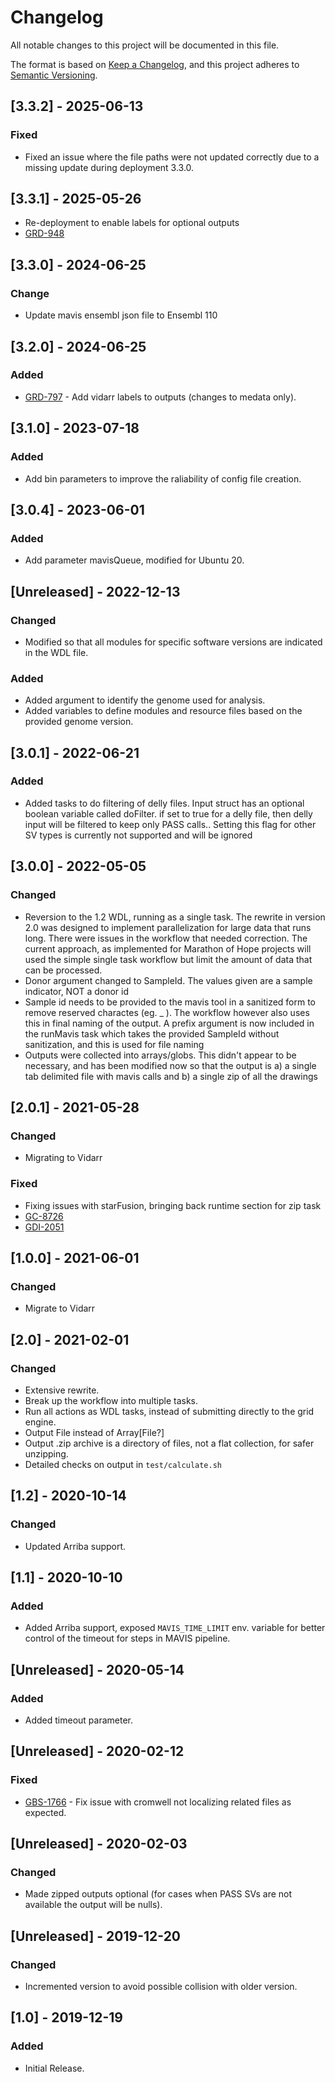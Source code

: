 
# Changelog
All notable changes to this project will be documented in this file.

The format is based on [Keep a Changelog](https://keepachangelog.com/en/1.0.0/),
and this project adheres to [Semantic Versioning](https://semver.org/spec/v2.0.0.html).

## [3.3.2] - 2025-06-13
### Fixed
- Fixed an issue where the file paths were not updated correctly due to a missing update during deployment 3.3.0.

## [3.3.1] - 2025-05-26
- Re-deployment to enable labels for optional outputs
- [GRD-948](https://jira.oicr.on.ca/browse/GRD-948)

## [3.3.0] - 2024-06-25
### Change
- Update mavis ensembl json file to Ensembl 110

## [3.2.0] - 2024-06-25
### Added
- [GRD-797](https://jira.oicr.on.ca/browse/GRD-797) - Add vidarr labels to outputs (changes to medata only).

## [3.1.0] - 2023-07-18
### Added
- Add bin parameters to improve the raliability of config file creation.

## [3.0.4] - 2023-06-01
### Added
- Add parameter mavisQueue, modified for Ubuntu 20.

## [Unreleased] - 2022-12-13
### Changed
- Modified so that all modules for specific software versions are indicated in the WDL file.  

### Added
- Added argument to identify the genome used for analysis.   
- Added variables to define modules and resource files based on the provided genome version.    

## [3.0.1] - 2022-06-21
### Added
- Added tasks to do filtering of delly files.  Input struct has an optional boolean variable called doFilter.  if set to true for a delly file, then delly input will be filtered to keep only PASS calls..  Setting this flag for other SV types is currently not supported and will be ignored 

## [3.0.0] - 2022-05-05
### Changed
- Reversion to the 1.2 WDL, running as a single task. The rewrite in version 2.0 was designed to implement parallelization for large data that runs long. There were issues in the workflow that needed correction.  The current approach, as implemented for Marathon of Hope projects will used the simple single task workflow but limit the amount of data that can be processed. 
- Donor argument changed to SampleId.  The values given are a sample indicator, NOT a donor id
- Sample id needs to be provided to the mavis tool in a sanitized form to remove reserved charactes (eg. _ ).  The workflow however also uses this in final naming of the output.  A prefix argument is now included in the runMavis task which takes the provided SampleId without sanitization, and this is used for file naming
- Outputs were collected into arrays/globs.  This didn't appear to be necessary, and has been modified now so that the output is a) a single tab delimited file with mavis calls and b) a single zip of all the drawings

## [2.0.1] - 2021-05-28
### Changed
- Migrating to Vidarr

### Fixed
- Fixing issues with starFusion, bringing back runtime section for zip task
- [GC-8726](https://jira.oicr.on.ca/browse/GC-8726)
- [GDI-2051](https://jira.oicr.on.ca/browse/GDI-2051)

## [1.0.0] - 2021-06-01
### Changed
- Migrate to Vidarr

## [2.0] - 2021-02-01
### Changed
- Extensive rewrite.
- Break up the workflow into multiple tasks.
- Run all actions as WDL tasks, instead of submitting directly to the grid engine.
- Output File instead of Array[File?]
- Output .zip archive is a directory of files, not a flat collection, for safer unzipping.
- Detailed checks on output in `test/calculate.sh`

## [1.2] - 2020-10-14
### Changed
- Updated Arriba support.

## [1.1] - 2020-10-10
### Added
- Added Arriba support, exposed `MAVIS_TIME_LIMIT` env. variable for better control of the timeout for steps in MAVIS pipeline.

## [Unreleased] - 2020-05-14
### Added
- Added timeout parameter.

## [Unreleased] - 2020-02-12
### Fixed
- [GBS-1766](https://jira.oicr.on.ca/browse/GBS-1766) - Fix issue with cromwell not localizing related files as expected.

## [Unreleased] - 2020-02-03
### Changed
- Made zipped outputs optional (for cases when PASS SVs are not available the output will be nulls).

## [Unreleased] - 2019-12-20
### Changed
 - Incremented version to avoid possible collision with older version.

## [1.0] - 2019-12-19
### Added
 - Initial Release.
